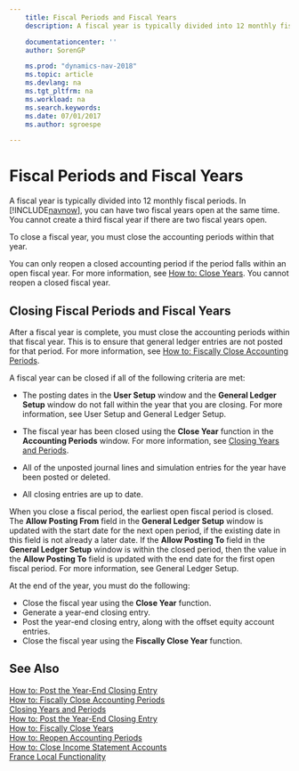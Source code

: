 ```yaml
---
    title: Fiscal Periods and Fiscal Years
    description: A fiscal year is typically divided into 12 monthly fiscal periods. In [!INCLUDE[navnow](../../includes/navnow_md.md)], you can have two fiscal years open at the same time.

    documentationcenter: ''
    author: SorenGP

    ms.prod: "dynamics-nav-2018"
    ms.topic: article
    ms.devlang: na
    ms.tgt_pltfrm: na
    ms.workload: na
    ms.search.keywords:
    ms.date: 07/01/2017
    ms.author: sgroespe

---
```

# Fiscal Periods and Fiscal Years
A fiscal year is typically divided into 12 monthly fiscal periods. In [!INCLUDE[navnow](../../includes/navnow_md.md)], you can have two fiscal years open at the same time. You cannot create a third fiscal year if there are two fiscal years open.  

To close a fiscal year, you must close the accounting periods within that year.  

You can only reopen a closed accounting period if the period falls within an open fiscal year. For more information, see [How to: Close Years](how-to-close-years.md). You cannot reopen a closed fiscal year.  

## Closing Fiscal Periods and Fiscal Years  
After a fiscal year is complete, you must close the accounting periods within that fiscal year. This is to ensure that general ledger entries are not posted for that period. For more information, see [How to: Fiscally Close Accounting Periods](how-to-fiscally-close-years.md).  

A fiscal year can be closed if all of the following criteria are met:  

- The posting dates in the **User Setup** window and the **General Ledger Setup** window do not fall within the year that you are closing. For more information, see User Setup and General Ledger Setup.  

- The fiscal year has been closed using the **Close Year** function in the **Accounting Periods** window. For more information, see [Closing Years and Periods](../../year-close-years-periods.md).  

- All of the unposted journal lines and simulation entries for the year have been posted or deleted.  

- All closing entries are up to date.  

When you close a fiscal period, the earliest open fiscal period is closed. The **Allow Posting From** field in the **General Ledger Setup** window is updated with the start date for the next open period, if the existing date in this field is not already a later date. If the **Allow Posting To** field in the **General Ledger Setup** window is within the closed period, then the value in the **Allow Posting To** field is updated with the end date for the first open fiscal period. For more information, see General Ledger Setup.  

At the end of the year, you must do the following:  

- Close the fiscal year using the **Close Year** function.  
- Generate a year-end closing entry.  
- Post the year-end closing entry, along with the offset equity account entries.  
- Close the fiscal year using the **Fiscally Close Year** function.  

## See Also  
 [How to: Post the Year-End Closing Entry](how-to-post-the-year-end-closing-entry.md)   
 [How to: Fiscally Close Accounting Periods](how-to-fiscally-close-accounting-periods.md)   
 [Closing Years and Periods](../../year-close-years-periods.md)   
 [How to: Post the Year-End Closing Entry](how-to-post-the-year-end-closing-entry.md)   
 [How to: Fiscally Close Years](how-to-fiscally-close-years.md)   
 [How to: Reopen Accounting Periods](how-to-reopen-accounting-periods.md)   
 [How to: Close Income Statement Accounts](how-to-close-income-statement-accounts.md)   
 [France Local Functionality](france-local-functionality.md)
